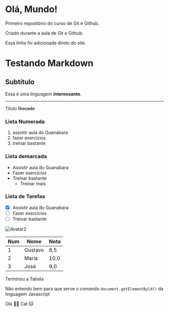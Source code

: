 # Olá, Mundo!
 Primeiro repositório do curso de Git e Github.

 Criado durante a aula de Git e Github.

Essa linha foi adicionada direto do site.

# Testando Markdown
## Subtítulo 
Essa é uma _linguagem_ **interessante**.
***
Título ~~Riscado~~

### Lista Numerada
1. assistir aula do Guanabara
1. fazer exercícios
1. treinar bastante

### Lista demarcada
* Assistir aula do Guanabara
* Fazer _*exercícios*_
* Treinar bastante
  * Treinar mais

### Lista de Tarefas
- [x] Assistir aula do Guanabara
- [ ] Fazer exercícios 
- [ ] Treinar bastante

![Avatar2](https://user-images.githubusercontent.com/100388474/156275252-11376815-0968-4f66-8ece-b40f29359554.jpg)

Num | Nome | Nota
---|---|---
1 | Gustavo | 8,5
2 | Maria | 10,0
3 | José | 9,0

Terminou a Tabela

Não entendo bem para que serve o comando `document.getElementByld()` da linguagem Javascript

Olá :raising_hand_woman:
Cat 🐱
